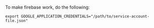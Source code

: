 To make firebase work, do the following:

```
export GOOGLE_APPLICATION_CREDENTIALS="/path/to/service-account-file.json"
```
